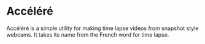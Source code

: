 Acc&eacute;l&eacute;r&eacute;
========

Acc&eacute;l&eacute;r&eacute; is a simple utility for making time lapse videos from snapshot style webcams. It takes its name from the French word for time lapse.
